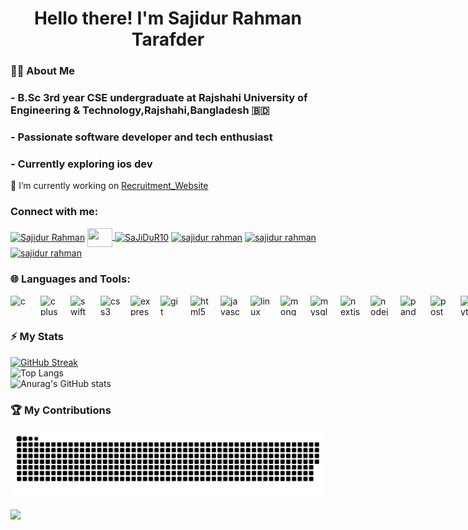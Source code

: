 <h1 align="center">Hello there! I'm Sajidur Rahman Tarafder </h1>

### 👨‍💻 About Me
<h3> - B.Sc 3rd year CSE undergraduate at Rajshahi University of Engineering & Technology,Rajshahi,Bangladesh 🇧🇩 </h3>
<h3> - Passionate software developer and tech enthusiast </h3>
<h3> - Currently exploring ios dev</h3>

🔭  I’m currently working on [Recruitment_Website](https://github.com/SaJiDuR-RaHmAn154/Recruitment_Website)

<h3 align="left">Connect with me:</h3>
<p align="left">
<a href="https://www.facebook.com/sajidur.rahman.3158652" target="blank"><img align="center" src="https://cdn.simpleicons.org/facebook/white" alt="Sajidur Rahman" height="30" width="40" /></a>
<a href="mailto:sajidurrahmantarafder@gmail.com" target="blank" >
    <img align="center" height="30" width="40" src="https://cdn.simpleicons.org/gmail/white" />
</a>
<a href="https://codeforces.com/profile/sajidur10" target="blank"><img align="center" src="https://cdn.simpleicons.org/codeforces/white" alt="SaJiDuR10" height="30" width="40" /></a>
<a href="https://www.linkedin.com/in/sajidur-rahman-910b28235/" target="blank"><img align="center" src="https://cdn.simpleicons.org/linkedin/white" alt="sajidur rahman" height="30" width="40" /></a>
<a href="https://www.hackerrank.com/profile/sajidurrahmanta1" target="blank"><img align="center" src="https://cdn.simpleicons.org/hackerrank/white" alt="sajidur rahman" height="30" width="40" /></a>
<a href="https://leetcode.com/u/sajidurrahmantarafder/" target="blank"><img align="center" src="https://cdn.simpleicons.org/leetcode/white" alt="sajidur rahman" height="30" width="40" /></a>
</p>

<h3 align="left"> 🌐  Languages and Tools:</h3>
<div style="display:flex; flex-direction:row; gap:16px;">
  <img height="32" width="32" src="https://cdn.simpleicons.org/c/white" alt="c" />
  <img height="32" width="32" src="https://cdn.simpleicons.org/cplusplus/white" alt="cplusplus" />
  <img height="32" width="32" src="https://cdn.simpleicons.org/swift/white" alt="swift" />
  <img height="32" width="32" src="https://cdn.simpleicons.org/css3/white" alt="css3" />
  <img height="32" width="32" src="https://cdn.simpleicons.org/express/white" alt="express" />
  <img height="32" width="32" src="https://cdn.simpleicons.org/git/white" alt="git" />
  <img height="32" width="32" src="https://cdn.simpleicons.org/html5/white" alt="html5" />
  <img height="32" width="32" src="https://cdn.simpleicons.org/javascript/white" alt="javascript" />
  <img height="32" width="32" src="https://cdn.simpleicons.org/linux/white" alt="linux" />
  <img height="32" width="32" src="https://cdn.simpleicons.org/mongodb/white" alt="mongodb" />
  <img height="32" width="32" src="https://cdn.simpleicons.org/mysql/white" alt="mysql" />
  <img height="32" width="32" src="https://cdn.simpleicons.org/nextdotjs/white" alt="nextjs" />
  <img height="32" width="32" src="https://cdn.simpleicons.org/nodedotjs/white" alt="nodejs" />
  <img height="32" width="32" src="https://cdn.simpleicons.org/pandas/white" alt="pandas" />
  <img height="32" width="32" src="https://cdn.simpleicons.org/postman/white" alt="postman" />
  <img height="32" width="32" src="https://cdn.simpleicons.org/python/white" alt="python" />
  <img height="32" width="32" src="https://cdn.simpleicons.org/pytorch/white" alt="pytorch" />
  <img height="32" width="32" src="https://cdn.simpleicons.org/react/white" alt="react" />
  <img height="32" width="32" src="https://cdn.simpleicons.org/scikitlearn/white" alt="scikit_learn" />
  <img height="32" width="32" src="https://cdn.simpleicons.org/tailwindcss/white" alt="tailwind" />
  <img height="32" width="32" src="https://cdn.simpleicons.org/tensorflow/white" alt="tensorflow" />
  <img height="32" width="32" src="https://cdn.simpleicons.org/arduino/white" alt="arduino" />
  <img height="32" width="32" src="https://cdn.simpleicons.org/gnubash/white" alt="bash" />
  <img height="32" width="32" src="https://cdn.simpleicons.org/bootstrap/white" alt="bootstrap" />
</div>

### ⚡ My Stats

[![GitHub Streak](https://streak-stats.demolab.com?user=sajidur-rahman154&theme=highcontrast&hide_border=true&border_radius=10&exclude_days=Fri%2CSat)](https://git.io/streak-stats)<br>
![Top Langs](https://github-readme-stats.vercel.app/api/top-langs?username=sajidur-rahman154&show_icons=true&locale=en&layout=compact&theme=vision-friendly-dark&hide_border=true&card_width=450&border_radius=10)<br>
![Anurag's GitHub stats](https://github-readme-stats.vercel.app/api?username=sajidur-rahman154&show_icons=true&locale=en&theme=vision-friendly-dark&hide_border=true&border_radius=10)

### 🏆 My Contributions

<img alt="GitHub Snake" src="https://raw.githubusercontent.com/sajidur-rahman154/sajidur-rahman154/output/github-snake-dark.svg" />

![](https://hit.yhype.me/github/profile?user_id=64137998)


